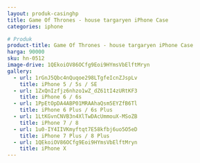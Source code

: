 ```yaml
---
layout: produk-casinghp
title: Game Of Thrones - house targaryen iPhone Case
categories: iphone

# Produk
product-title: Game Of Thrones - house targaryen iPhone Case
harga: 90000
sku: hn-0512
image-drive: 1QEkoiOV86OCfg9Eoi9HYmsVbElftMryn
gallery:
  - url: 1rGnJ5Qbc4nQuqoe298LTgfeIcnZJspLv
    title: iPhone 5 / 5s / SE
  - url: 1ZxQnIzfjz6nhzo1wZ_dZ61tI4zURtKF3
    title: iPhone 6 / 6s
  - url: 1PpEtOpDA4ABP01MRAAhaQsm5EYZfB6Tl
    title: iPhone 6 Plus / 6s Plus
  - url: 1LtKGvnCNVB3n4XlTwDAcUmmouX-MSoZB
    title: iPhone 7 / 8
  - url: 1u0-IY4IIVKmyftqt7E58kfbj6uo5O5eD
    title: iPhone 7 Plus / 8 Plus
  - url: 1QEkoiOV86OCfg9Eoi9HYmsVbElftMryn
    title: iPhone X
---
```


